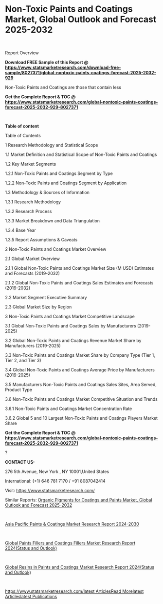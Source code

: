 <h1>Non-Toxic Paints and Coatings Market, Global Outlook and Forecast 2025-2032</h1><br/><p>Report Overview</p>
 
 
 
 <p><strong>Download FREE Sample of this Report @ <a href="https://www.statsmarketresearch.com/download-free-sample/8027371/global-nontoxic-paints-coatings-forecast-2025-2032-929">https://www.statsmarketresearch.com/download-free-sample/8027371/global-nontoxic-paints-coatings-forecast-2025-2032-929</a></strong></p>
 
 
 
 <p>Non-Toxic Paints and Coatings are those that contain less</p>
 
 
 
 <div><b>Get the Complete Report & TOC @ <a href="https://www.statsmarketresearch.com/global-nontoxic-paints-coatings-forecast-2025-2032-929-8027371">https://www.statsmarketresearch.com/global-nontoxic-paints-coatings-forecast-2025-2032-929-8027371</a></b></div>
 
 
 
 <p><br />
 
 <b>Table of content</b></p>
 
 
 
 <p>Table of Contents<br />
 
 1 Research Methodology and Statistical Scope<br />
 
 1.1 Market Definition and Statistical Scope of Non-Toxic Paints and Coatings<br />
 
 1.2 Key Market Segments<br />
 
 1.2.1 Non-Toxic Paints and Coatings Segment by Type<br />
 
 1.2.2 Non-Toxic Paints and Coatings Segment by Application<br />
 
 1.3 Methodology & Sources of Information<br />
 
 1.3.1 Research Methodology<br />
 
 1.3.2 Research Process<br />
 
 1.3.3 Market Breakdown and Data Triangulation<br />
 
 1.3.4 Base Year<br />
 
 1.3.5 Report Assumptions & Caveats<br />
 
 2 Non-Toxic Paints and Coatings Market Overview<br />
 
 2.1 Global Market Overview<br />
 
 2.1.1 Global Non-Toxic Paints and Coatings Market Size (M USD) Estimates and Forecasts (2019-2032)<br />
 
 2.1.2 Global Non-Toxic Paints and Coatings Sales Estimates and Forecasts (2019-2032)<br />
 
 2.2 Market Segment Executive Summary<br />
 
 2.3 Global Market Size by Region<br />
 
 3 Non-Toxic Paints and Coatings Market Competitive Landscape<br />
 
 3.1 Global Non-Toxic Paints and Coatings Sales by Manufacturers (2019-2025)<br />
 
 3.2 Global Non-Toxic Paints and Coatings Revenue Market Share by Manufacturers (2019-2025)<br />
 
 3.3 Non-Toxic Paints and Coatings Market Share by Company Type (Tier 1, Tier 2, and Tier 3)<br />
 
 3.4 Global Non-Toxic Paints and Coatings Average Price by Manufacturers (2019-2025)<br />
 
 3.5 Manufacturers Non-Toxic Paints and Coatings Sales Sites, Area Served, Product Type<br />
 
 3.6 Non-Toxic Paints and Coatings Market Competitive Situation and Trends<br />
 
 3.6.1 Non-Toxic Paints and Coatings Market Concentration Rate<br />
 
 3.6.2 Global 5 and 10 Largest Non-Toxic Paints and Coatings Players Market Share</p>
 
 
 
 <div><b>Get the Complete Report & TOC @ <a href="https://www.statsmarketresearch.com/global-nontoxic-paints-coatings-forecast-2025-2032-929-8027371">https://www.statsmarketresearch.com/global-nontoxic-paints-coatings-forecast-2025-2032-929-8027371</a></b></div>
 
 
 
 <p>? </p>
 
 
 
 <p><b>CONTACT US:</b><br />
 
 276 5th Avenue, New York , NY 10001,United States<br />
 
 International: (+1) 646 781 7170 / +91 8087042414<br />
 
 Visit: <a href="https://www.statsmarketresearch.com/">https://www.statsmarketresearch.com/</a><br />
 
 Similar Reports: <a href="https://www.statsmarketresearch.com/global-nontoxic-paints-coatings-forecast-2025-2032-929-8027371">Organic Pigments for Coatings and Paints Market, Global Outlook and Forecast 2025-2032</a><br />
 
 <br />
 
 <a href="https://www.statsmarketresearch.com/global-nontoxic-paints-coatings-forecast-2025-2032-929-8027371">Asia Pacific Paints & Coatings Market Research Report 2024-2030</a><br />
 
 <br />
 
 <a href="https://www.statsmarketresearch.com/global-nontoxic-paints-coatings-forecast-2025-2032-929-8027371">Global Paints Fillers and Coatings Fillers Market Research Report 2024(Status and Outlook)</a><br />
 
 <br />
 
 <a href="https://www.statsmarketresearch.com/global-nontoxic-paints-coatings-forecast-2025-2032-929-8027371">Global Resins in Paints and Coatings Market Research Report 2024(Status and Outlook)</a><br />
 
 <br />
 
 <a href="https://gyeongbokgung.com">https://www.statsmarketresearch.com/</a><a href="https://hallyeomaritime.com">latest Articles</a><a href="https://jingwansa.com">Read More</a><a href="https://nguoiviet.jp/">latest Articles</a><a href="https://www.intelmarketresearch.com/">latest Publications</a></p>